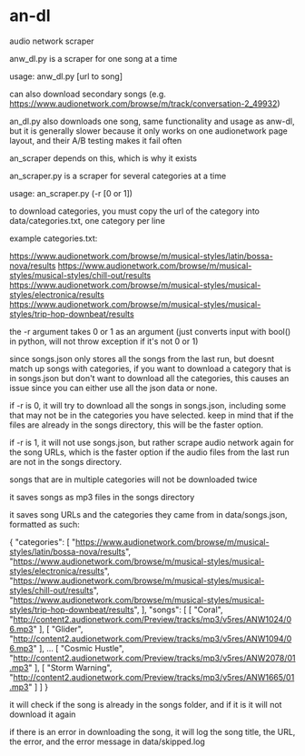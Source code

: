 # an-dl
audio network scraper


anw_dl.py is a scraper for one song at a time

usage: anw_dl.py [url to song]

can also download secondary songs (e.g. https://www.audionetwork.com/browse/m/track/conversation-2_49932)


an_dl.py also downloads one song, same functionality and usage as anw-dl, but it is generally slower because it only works on one audionetwork page layout, and their A/B testing makes it fail often

an_scraper depends on this, which is why it exists


an_scraper.py is a scraper for several categories at a time

usage: an_scraper.py (-r [0 or 1])

to download categories, you must copy the url of the category into data/categories.txt, one category per line

example categories.txt:

https://www.audionetwork.com/browse/m/musical-styles/latin/bossa-nova/results
https://www.audionetwork.com/browse/m/musical-styles/musical-styles/chill-out/results
https://www.audionetwork.com/browse/m/musical-styles/musical-styles/electronica/results
https://www.audionetwork.com/browse/m/musical-styles/musical-styles/trip-hop-downbeat/results

the -r argument takes 0 or 1 as an argument (just converts input with bool() in python, will not throw exception if it's not 0 or 1)

since songs.json only stores all the songs from the last run, but doesnt match up songs with categories, if you want to download a category that is in songs.json but don't want to download all the categories, this causes an issue since you can either use all the json data or none.

if -r is 0, it will try to download all the songs in songs.json, including some that may not be in the categories you have selected. keep in mind that if the files are already in the songs directory, this will be the faster option.

if -r is 1, it will not use songs.json, but rather scrape audio network again for the song URLs, which is the faster option if the audio files from the last run are not in the songs directory.

songs that are in multiple categories will not be downloaded twice

it saves songs as mp3 files in the songs directory

it saves song URLs and the categories they came from in data/songs.json, formatted as such:

{
    "categories": [
        "https://www.audionetwork.com/browse/m/musical-styles/latin/bossa-nova/results",
        "https://www.audionetwork.com/browse/m/musical-styles/musical-styles/electronica/results",
        "https://www.audionetwork.com/browse/m/musical-styles/musical-styles/chill-out/results",
        "https://www.audionetwork.com/browse/m/musical-styles/musical-styles/trip-hop-downbeat/results",
    ],
    "songs": [
        [
            "Coral", 
            "http://content2.audionetwork.com/Preview/tracks/mp3/v5res/ANW1024/06.mp3"
        ], 
        [
            "Glider", 
            "http://content2.audionetwork.com/Preview/tracks/mp3/v5res/ANW1094/06.mp3"
        ],
        ...
        [
            "Cosmic Hustle", 
            "http://content2.audionetwork.com/Preview/tracks/mp3/v5res/ANW2078/01.mp3"
        ], 
        [
            "Storm Warning", 
            "http://content2.audionetwork.com/Preview/tracks/mp3/v5res/ANW1665/01.mp3"
        ]
    ]
}

it will check if the song is already in the songs folder, and if it is it will not download it again

if there is an error in downloading the song, it will log the song title, the URL, the error, and the error message in data/skipped.log
